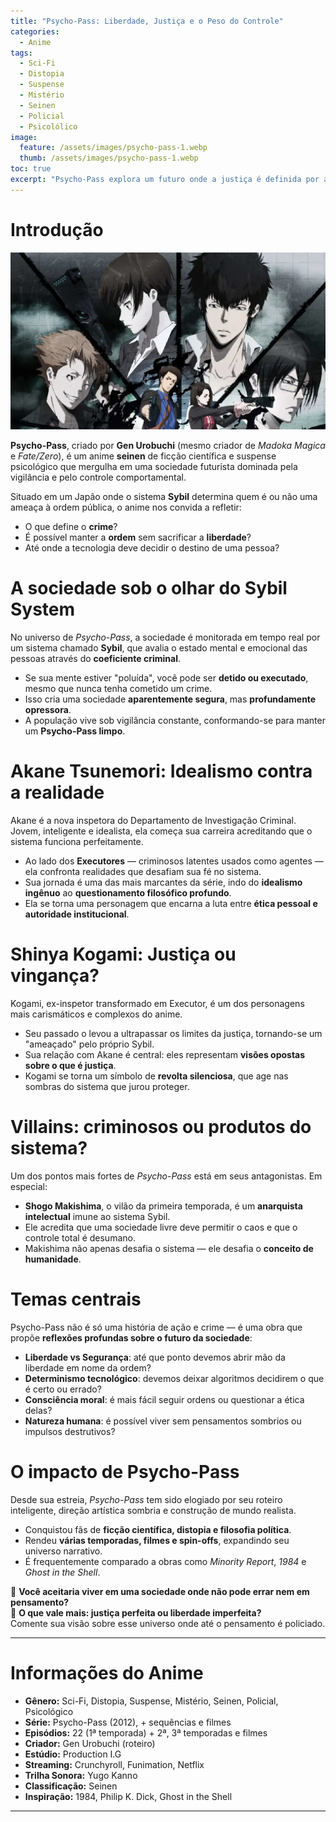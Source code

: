 ```yaml
---
title: "Psycho-Pass: Liberdade, Justiça e o Peso do Controle"
categories:
  - Anime
tags:
  - Sci-Fi
  - Distopia
  - Suspense
  - Mistério
  - Seinen
  - Policial
  - Psicolólico
image:
  feature: /assets/images/psycho-pass-1.webp
  thumb: /assets/images/psycho-pass-1.webp
toc: true
excerpt: "Psycho-Pass explora um futuro onde a justiça é definida por algoritmos e o pensamento criminal é punido antes mesmo de se concretizar. Uma distopia que questiona liberdade, ética e controle social."
---
```


# Introdução

![Akane Tsunemori, protagonista de Psycho-Pass.](/assets/images/psycho-pass-1.webp)

**Psycho-Pass**, criado por **Gen Urobuchi** (mesmo criador de *Madoka Magica* e *Fate/Zero*), é um anime **seinen** de ficção científica e suspense psicológico que mergulha em uma sociedade futurista dominada pela vigilância e pelo controle comportamental.

Situado em um Japão onde o sistema **Sybil** determina quem é ou não uma ameaça à ordem pública, o anime nos convida a refletir:

- O que define o **crime**?
- É possível manter a **ordem** sem sacrificar a **liberdade**?
- Até onde a tecnologia deve decidir o destino de uma pessoa?

# A sociedade sob o olhar do Sybil System

No universo de *Psycho-Pass*, a sociedade é monitorada em tempo real por um sistema chamado **Sybil**, que avalia o estado mental e emocional das pessoas através do **coeficiente criminal**.

- Se sua mente estiver "poluída", você pode ser **detido ou executado**, mesmo que nunca tenha cometido um crime.  
- Isso cria uma sociedade **aparentemente segura**, mas **profundamente opressora**.  
- A população vive sob vigilância constante, conformando-se para manter um **Psycho-Pass limpo**.

# Akane Tsunemori: Idealismo contra a realidade

Akane é a nova inspetora do Departamento de Investigação Criminal. Jovem, inteligente e idealista, ela começa sua carreira acreditando que o sistema funciona perfeitamente.

- Ao lado dos **Executores** — criminosos latentes usados como agentes — ela confronta realidades que desafiam sua fé no sistema.  
- Sua jornada é uma das mais marcantes da série, indo do **idealismo ingênuo** ao **questionamento filosófico profundo**.  
- Ela se torna uma personagem que encarna a luta entre **ética pessoal e autoridade institucional**.

# Shinya Kogami: Justiça ou vingança?

Kogami, ex-inspetor transformado em Executor, é um dos personagens mais carismáticos e complexos do anime.

- Seu passado o levou a ultrapassar os limites da justiça, tornando-se um "ameaçado" pelo próprio Sybil.  
- Sua relação com Akane é central: eles representam **visões opostas sobre o que é justiça**.  
- Kogami se torna um símbolo de **revolta silenciosa**, que age nas sombras do sistema que jurou proteger.

# Villains: criminosos ou produtos do sistema?

Um dos pontos mais fortes de *Psycho-Pass* está em seus antagonistas. Em especial:

- **Shogo Makishima**, o vilão da primeira temporada, é um **anarquista intelectual** imune ao sistema Sybil.  
- Ele acredita que uma sociedade livre deve permitir o caos e que o controle total é desumano.  
- Makishima não apenas desafia o sistema — ele desafia o **conceito de humanidade**.

# Temas centrais

Psycho-Pass não é só uma história de ação e crime — é uma obra que propõe **reflexões profundas sobre o futuro da sociedade**:

- **Liberdade vs Segurança**: até que ponto devemos abrir mão da liberdade em nome da ordem?  
- **Determinismo tecnológico**: devemos deixar algoritmos decidirem o que é certo ou errado?  
- **Consciência moral**: é mais fácil seguir ordens ou questionar a ética delas?  
- **Natureza humana**: é possível viver sem pensamentos sombrios ou impulsos destrutivos?

# O impacto de Psycho-Pass

Desde sua estreia, *Psycho-Pass* tem sido elogiado por seu roteiro inteligente, direção artística sombria e construção de mundo realista.

- Conquistou fãs de **ficção científica, distopia e filosofia política**.  
- Rendeu **várias temporadas, filmes e spin-offs**, expandindo seu universo narrativo.  
- É frequentemente comparado a obras como *Minority Report*, *1984* e *Ghost in the Shell*.

🎯 **Você aceitaria viver em uma sociedade onde não pode errar nem em pensamento?**  
🧠 **O que vale mais: justiça perfeita ou liberdade imperfeita?**  
Comente sua visão sobre esse universo onde até o pensamento é policiado.

---

# Informações do Anime

- **Gênero:** Sci-Fi, Distopia, Suspense, Mistério, Seinen, Policial, Psicológico  
- **Série:** Psycho-Pass (2012), + sequências e filmes  
- **Episódios:** 22 (1ª temporada) + 2ª, 3ª temporadas e filmes  
- **Criador:** Gen Urobuchi (roteiro)  
- **Estúdio:** Production I.G  
- **Streaming:** Crunchyroll, Funimation, Netflix  
- **Trilha Sonora:** Yugo Kanno  
- **Classificação:** Seinen  
- **Inspiração:** 1984, Philip K. Dick, Ghost in the Shell

---
